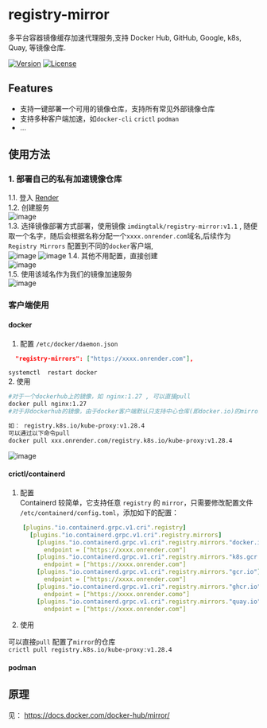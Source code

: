 # registry-mirror
多平台容器镜像缓存加速代理服务,支持 Docker Hub, GitHub, Google, k8s, Quay, 等镜像仓库.

[![Version](https://img.shields.io/github/v/release/imdingtalk/registry-mirror)](https://github.com/imdingtalk/registry-mirror/releases)
[![License](https://img.shields.io/github/license/imdingtalk/registry-mirror)](https://www.apache.org/licenses/LICENSE-2.0.html)



## Features

- 支持一键部署一个可用的镜像仓库，支持所有常见外部镜像仓库
- 支持多种客户端加速，如`docker-cli`     `crictl`   `podman`
- ...

## 使用方法
### 1. 部署自己的私有加速镜像仓库
  1.1. 登入 [Render](https://dashboard.render.com/)  
  1.2.  创建服务  
  ![image](https://github.com/imdingtalk/registry-mirror/assets/16778873/7fb04f0c-b352-469e-93ae-d6c395f1469b)  
  1.3. 选择镜像部署方式部署，使用镜像  `imdingtalk/registry-mirror:v1.1`  , 随便取一个名字，随后会根据名称分配一个`xxxx.onrender.com`域名,后续作为`Registry Mirrors` 配置到不同的`docker`客户端,  
  ![image](https://github.com/imdingtalk/registry-mirror/assets/16778873/5a792e8e-d72e-4312-b3ac-efb127a5f402)
  ![image](https://github.com/imdingtalk/registry-mirror/assets/16778873/dd52be65-0541-40a2-8456-773da6c58f99)
  1.4. 其他不用配置，直接创建  
  ![image](https://github.com/imdingtalk/registry-mirror/assets/16778873/031ccae0-b0a3-449a-ae6f-e031b188aa72)  
  1.5. 使用该域名作为我们的镜像加速服务  
  ![image](https://github.com/imdingtalk/registry-mirror/assets/16778873/2b0a156c-476c-46e1-b280-03fd9888aa95)

### 客户端使用
#### docker
1.  配置 `/etc/docker/daemon.json`  
```json
  "registry-mirrors": ["https://xxxx.onrender.com"],
```
`systemctl  restart docker`  
2. 使用  
```bash
#对于一个dockerhub上的镜像，如 nginx:1.27 , 可以直接pull
docker pull nginx:1.27
#对于非dockerhub的镜像，由于docker客户端默认只支持中心仓库(即docker.io)的mirror配置，故需要加你的域名前缀

如： registry.k8s.io/kube-proxy:v1.28.4
可以通过以下命令pull
docker pull xxx.onrender.com/registry.k8s.io/kube-proxy:v1.28.4
```

![image](https://github.com/imdingtalk/registry-mirror/assets/16778873/85c37854-8eaa-4d16-bad3-0403279052b9)

#### crictl/containerd
1. 配置  
Containerd 较简单，它支持任意 `registry` 的 `mirror`，只需要修改配置文件 `/etc/containerd/config.toml`，添加如下的配置：  
```yaml
    [plugins."io.containerd.grpc.v1.cri".registry]
      [plugins."io.containerd.grpc.v1.cri".registry.mirrors]
        [plugins."io.containerd.grpc.v1.cri".registry.mirrors."docker.io"]
          endpoint = ["https://xxxx.onrender.com"]
        [plugins."io.containerd.grpc.v1.cri".registry.mirrors."k8s.gcr.io"]
          endpoint = ["https://xxxx.onrender.com"]
        [plugins."io.containerd.grpc.v1.cri".registry.mirrors."gcr.io"]
          endpoint = ["https://xxxx.onrender.com"]
        [plugins."io.containerd.grpc.v1.cri".registry.mirrors."ghcr.io"]
          endpoint = ["https://xxxx.onrender.como"]
        [plugins."io.containerd.grpc.v1.cri".registry.mirrors."quay.io"]
          endpoint = ["https://xxxx.onrender.com"]
```
2. 使用

 可以直接`pull` 配置了`mirror`的仓库  
 `crictl pull registry.k8s.io/kube-proxy:v1.28.4`
#### podman

## 原理

见：
https://docs.docker.com/docker-hub/mirror/



